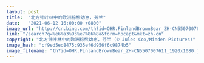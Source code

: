 ```yaml
---
layout: post
title:  "北方针叶林中的欧洲棕熊幼崽，芬兰"
date:   "2021-06-12 16:00:00 +0800"
image_url: "http://cn.bing.com/th?id=OHR.FinlandBrownBear_ZH-CN5507007611_1920x1080.jpg&rf=LaDigue_1920x1080.jpg&pid=hp"
link: "/search?q=%e6%a3%95%e7%86%8a&form=hpcapt&mkt=zh-cn"
copyright: "北方针叶林中的欧洲棕熊幼崽，芬兰 (© Jules Cox/Minden Pictures)"
image_hash: "cf9ed5ed8475c935ef6d956f6c9874b5"
image_filename: "th?id=OHR.FinlandBrownBear_ZH-CN5507007611_1920x1080.jpg&rf=LaDigue_1920x1080.jpg&pid=hp"
---
```

